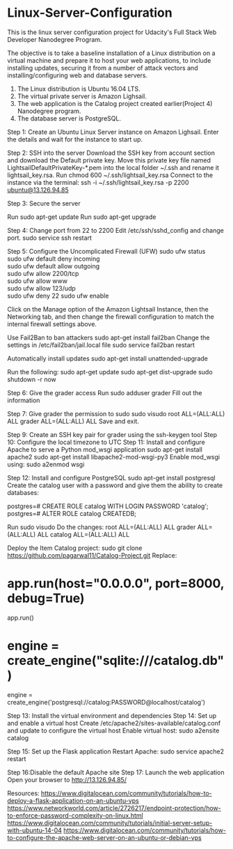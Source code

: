 # Linux-Server-Configuration
This is the linux server configuration project for Udacity's Full Stack Web Developer Nanodegree Program.

The objective is to take a baseline installation of a Linux distribution on a virtual machine and prepare it to host your web applications, to include installing updates, securing it from a number of attack vectors and installing/configuring web and database servers.

1. The Linux distribution is Ubuntu 16.04 LTS.
2. The virtual private server is Amazon Lighsail.
3. The web application is the Catalog project created earlier(Project 4) Nanodegree program.
4. The database server is PostgreSQL.

Step 1:
Create an Ubuntu Linux Server instance on Amazon Lighsail.
Enter the details and wait for the instance to start up.

Step 2:
SSH into the server
Download the SSH key from account section and download the Default private key.
Move this private key file named LightsailDefaultPrivateKey-*.pem into the local folder ~/.ssh and rename it lightsail_key.rsa.
Run chmod 600 ~/.ssh/lightsail_key.rsa
Connect to the instance via the terminal: ssh -i ~/.ssh/lightsail_key.rsa -p 2200 ubuntu@13.126.94.85 

Step 3: Secure the server

Run sudo apt-get update
Run sudo apt-get upgrade

Step 4: Change port from 22 to 2200
Edit /etc/ssh/sshd_config and change port. 
sudo service ssh restart

Step 5: Configure the Uncomplicated Firewall (UFW)
sudo ufw status                  
sudo ufw default deny incoming   
sudo ufw default allow outgoing  
sudo ufw allow 2200/tcp          
sudo ufw allow www              
sudo ufw allow 123/udp           
sudo ufw deny 22 
sudo ufw enable

Click on the Manage option of the Amazon Lightsail Instance, then the Networking tab, and then change the firewall configuration to match the internal firewall settings above. 

Use Fail2Ban to ban attackers
sudo apt-get install fail2ban
Change the settings in /etc/fail2ban/jail.local file
sudo service fail2ban restart


Automatically install updates
sudo apt-get install unattended-upgrade

Run the following:
sudo apt-get update
sudo apt-get dist-upgrade
sudo shutdown -r now

Step 6: Give the grader access
Run sudo adduser grader
Fill out the information

Step 7: Give grader the permission to sudo
sudo visudo
root    ALL=(ALL:ALL) ALL
grader  ALL=(ALL:ALL) ALL
Save and exit.

Step 9: Create an SSH key pair for grader using the ssh-keygen tool
Step 10: Configure the local timezone to UTC
Step 11: Install and configure Apache to serve a Python mod_wsgi application
sudo apt-get install apache2
sudo apt-get install libapache2-mod-wsgi-py3
Enable mod_wsgi using: sudo a2enmod wsgi

Step 12: Install and configure PostgreSQL
sudo apt-get install postgresql
Create the catalog user with a password and give them the ability to create databases:

postgres=# CREATE ROLE catalog WITH LOGIN PASSWORD 'catalog';
postgres=# ALTER ROLE catalog CREATEDB;

Run sudo visudo
Do the changes:
root    ALL=(ALL:ALL) ALL
grader  ALL=(ALL:ALL) ALL
catalog  ALL=(ALL:ALL) ALL

Deploy the Item Catalog project:
sudo git clone https://github.com/pagarwal11/Catalog-Project.git
Replace: 
# app.run(host="0.0.0.0", port=8000, debug=True)
app.run()

# engine = create_engine("sqlite:///catalog.db")
engine = create_engine('postgresql://catalog:PASSWORD@localhost/catalog')

Step 13: Install the virtual environment and dependencies
Step 14:  Set up and enable a virtual host
Create /etc/apache2/sites-available/catalog.conf and update to configure the virtual host
Enable virtual host: sudo a2ensite catalog

Step 15:  Set up the Flask application
Restart Apache: sudo service apache2 restart

Step 16:Disable the default Apache site
Step 17: Launch the web application
Open your browser to http://13.126.94.85/


Resources:
https://www.digitalocean.com/community/tutorials/how-to-deploy-a-flask-application-on-an-ubuntu-vps
https://www.networkworld.com/article/2726217/endpoint-protection/how-to-enforce-password-complexity-on-linux.html
https://www.digitalocean.com/community/tutorials/initial-server-setup-with-ubuntu-14-04
https://www.digitalocean.com/community/tutorials/how-to-configure-the-apache-web-server-on-an-ubuntu-or-debian-vps